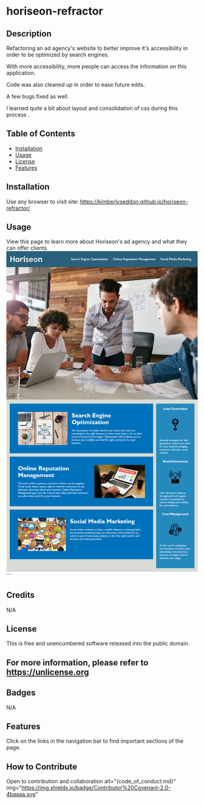 # horiseon-refractor
## Description
Refactoring an ad agency's website to better improve it's accessibility in order to be optimized by search engines. 

With more accessibility, more people can access the information on this application.

Code was also cleaned up in order to ease future edits.

A few bugs fixed as well.

I learned quite a bit about layout and consolidation of css during this process
.
## Table of Contents

- [Installation](#installation)
- [Usage](#usage)
- [License](#license)
- [Features](#features)

## Installation
Use any browser to visit site:
https://kimberlyseddon.github.io/horiseon-refractor/

## Usage
View this page to learn more about Horiseon's ad agency and what they can offer clients.
    ![image of project website.](assets\images\horiseon-webpage.png)
    <!-- (.assets/images/horiseon-webpage.png) -->
    ```
## Credits
N/A

## License
This is free and unencumbered software released into the public domain.

For more information, please refer to <https://unlicense.org>
---

## Badges
N/A

## Features
Click on the links in the navigation bar to find important sections of the page.

## How to Contribute
Open to contribution and collaboration
alt="{code_of_conduct.md}" img="https://img.shields.io/badge/Contributor%20Covenant-2.0-4baaaa.svg"
